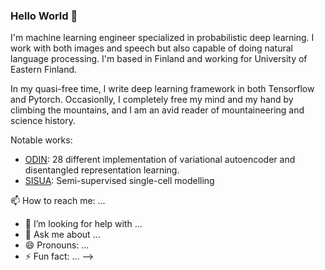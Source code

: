 ### Hello World 👋

I'm machine learning engineer specialized in probabilistic deep learning. I work with both images and speech but also capable of doing natural language processing.
I'm based in Finland and working for University of Eastern Finland.

In my quasi-free time, I write deep learning framework in both Tensorflow and Pytorch. Occasionlly, I completely free my mind and my hand by climbing the mountains, and I am an avid reader of mountaineering and science history.

Notable works:

- [ODIN](https://github.com/trungnt13/odin-ai): 28 different implementation of variational autoencoder and disentangled representation learning.
- [SISUA](https://github.com/trungnt13/sisua): Semi-supervised single-cell modelling

📫 How to reach me: ...

<!-- - 🔭 I’m currently working on ...
- 🌱 I’m currently learning ...
- 👯 I’m looking to collaborate on ... -->
- 🤔 I’m looking for help with ...
- 💬 Ask me about ...
- 😄 Pronouns: ...
- ⚡ Fun fact: ... -->

